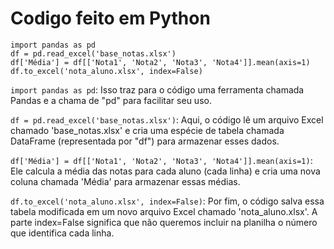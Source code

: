 # Codigo feito em Python
```
import pandas as pd
df = pd.read_excel('base_notas.xlsx')
df['Média'] = df[['Nota1', 'Nota2', 'Nota3', 'Nota4']].mean(axis=1)
df.to_excel('nota_aluno.xlsx', index=False)
```

`import pandas as pd`: Isso traz para o código uma ferramenta chamada Pandas e a chama de "pd" para facilitar seu uso.

`df = pd.read_excel('base_notas.xlsx')`: Aqui, o código lê um arquivo Excel chamado 'base_notas.xlsx' e cria uma espécie de tabela chamada DataFrame (representada por "df") para armazenar esses dados.

`df['Média'] = df[['Nota1', 'Nota2', 'Nota3', 'Nota4']].mean(axis=1)`: Ele calcula a média das notas para cada aluno (cada linha) e cria uma nova coluna chamada 'Média' para armazenar essas médias.

`df.to_excel('nota_aluno.xlsx', index=False)`: Por fim, o código salva essa tabela modificada em um novo arquivo Excel chamado 'nota_aluno.xlsx'. A parte index=False significa que não queremos incluir na planilha o número que identifica cada linha.
